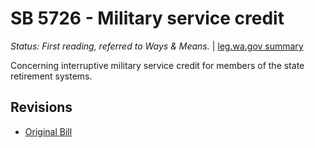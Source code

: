 # SB 5726 - Military service credit
*Status: First reading, referred to Ways & Means.* | [leg.wa.gov summary](https://app.leg.wa.gov/billsummary?BillNumber=5726&Year=2021)

Concerning interruptive military service credit for members of the state retirement systems.

## Revisions
* [Original Bill](1/)